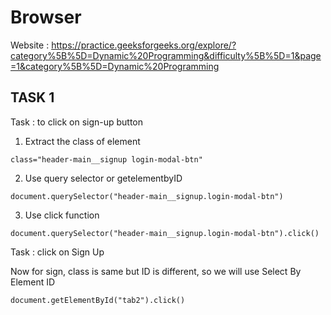 # Browser 

Website : https://practice.geeksforgeeks.org/explore/?category%5B%5D=Dynamic%20Programming&difficulty%5B%5D=1&page=1&category%5B%5D=Dynamic%20Programming

## TASK 1

Task : to click on sign-up button

1. Extract the class of element 

```
class="header-main__signup login-modal-btn"
```

2. Use query selector or getelementbyID

```
document.querySelector("header-main__signup.login-modal-btn")
```

3. Use click function 

```
document.querySelector("header-main__signup.login-modal-btn").click()
```

Task : click on Sign Up

Now for sign, class is same but ID is different, so we will use Select By Element ID

```
document.getElementById("tab2").click()
```

